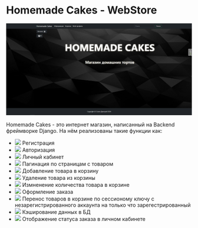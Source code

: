 <h1> Homemade Cakes - WebStore </h1>
<img src="/img/WebStore.PNG" />
<p> Homemade Cakes - это интернет магазин, написанный на Backend фреймворке Django.
    На нём реализованы такие функции как:
    <ul>
        <li>
        <img src="https://media1.giphy.com/media/v1.Y2lkPTc5MGI3NjExYXBsbTR5bDlzbHFtNDBrOXQ5amhiNnpwZ2xzbTVwaWlhenh4NXN2ciZlcD12MV9pbnRlcm5hbF9naWZfYnlfaWQmY3Q9Zw/2C6v4QD5d3YOO4YhID/giphy.gif" width="50px"/>
        Регистрация
        </li>
        <li>
         <img src="https://media1.giphy.com/media/v1.Y2lkPTc5MGI3NjExYXBsbTR5bDlzbHFtNDBrOXQ5amhiNnpwZ2xzbTVwaWlhenh4NXN2ciZlcD12MV9pbnRlcm5hbF9naWZfYnlfaWQmY3Q9Zw/2C6v4QD5d3YOO4YhID/giphy.gif" width="50px"/>
        Авторизация</li>
        <li>
         <img src="https://media1.giphy.com/media/v1.Y2lkPTc5MGI3NjExYXBsbTR5bDlzbHFtNDBrOXQ5amhiNnpwZ2xzbTVwaWlhenh4NXN2ciZlcD12MV9pbnRlcm5hbF9naWZfYnlfaWQmY3Q9Zw/2C6v4QD5d3YOO4YhID/giphy.gif" width="50px"/>
        Личный кабинет</li>
        <li>
         <img src="https://media1.giphy.com/media/v1.Y2lkPTc5MGI3NjExYXBsbTR5bDlzbHFtNDBrOXQ5amhiNnpwZ2xzbTVwaWlhenh4NXN2ciZlcD12MV9pbnRlcm5hbF9naWZfYnlfaWQmY3Q9Zw/2C6v4QD5d3YOO4YhID/giphy.gif" width="50px"/>
        Пагинация по страницам с товаром</li>
        <li>
         <img src="https://media1.giphy.com/media/v1.Y2lkPTc5MGI3NjExYXBsbTR5bDlzbHFtNDBrOXQ5amhiNnpwZ2xzbTVwaWlhenh4NXN2ciZlcD12MV9pbnRlcm5hbF9naWZfYnlfaWQmY3Q9Zw/2C6v4QD5d3YOO4YhID/giphy.gif" width="50px"/>
        Добавление товара в корзину</li>
        <li>
         <img src="https://media1.giphy.com/media/v1.Y2lkPTc5MGI3NjExYXBsbTR5bDlzbHFtNDBrOXQ5amhiNnpwZ2xzbTVwaWlhenh4NXN2ciZlcD12MV9pbnRlcm5hbF9naWZfYnlfaWQmY3Q9Zw/2C6v4QD5d3YOO4YhID/giphy.gif" width="50px"/>
        Удаление товара из корзины</li>
        <li>
         <img src="https://media1.giphy.com/media/v1.Y2lkPTc5MGI3NjExYXBsbTR5bDlzbHFtNDBrOXQ5amhiNnpwZ2xzbTVwaWlhenh4NXN2ciZlcD12MV9pbnRlcm5hbF9naWZfYnlfaWQmY3Q9Zw/2C6v4QD5d3YOO4YhID/giphy.gif" width="50px"/>
        Измненение количества товара в корзине</li>
        <li>
         <img src="https://media1.giphy.com/media/v1.Y2lkPTc5MGI3NjExYXBsbTR5bDlzbHFtNDBrOXQ5amhiNnpwZ2xzbTVwaWlhenh4NXN2ciZlcD12MV9pbnRlcm5hbF9naWZfYnlfaWQmY3Q9Zw/2C6v4QD5d3YOO4YhID/giphy.gif" width="50px"/>
        Оформление заказа</li>
        <li>
         <img src="https://media1.giphy.com/media/v1.Y2lkPTc5MGI3NjExYXBsbTR5bDlzbHFtNDBrOXQ5amhiNnpwZ2xzbTVwaWlhenh4NXN2ciZlcD12MV9pbnRlcm5hbF9naWZfYnlfaWQmY3Q9Zw/2C6v4QD5d3YOO4YhID/giphy.gif" width="50px"/>
        Перенос товаров в корзине по сессионому ключу с незарегистрированного аккаунта на только что зарегестрированный</li>
        <li>
         <img src="https://media1.giphy.com/media/v1.Y2lkPTc5MGI3NjExYXBsbTR5bDlzbHFtNDBrOXQ5amhiNnpwZ2xzbTVwaWlhenh4NXN2ciZlcD12MV9pbnRlcm5hbF9naWZfYnlfaWQmY3Q9Zw/2C6v4QD5d3YOO4YhID/giphy.gif" width="50px"/>
        Кэширование данных в БД</li>
        <li>
         <img src="https://media1.giphy.com/media/v1.Y2lkPTc5MGI3NjExYXBsbTR5bDlzbHFtNDBrOXQ5amhiNnpwZ2xzbTVwaWlhenh4NXN2ciZlcD12MV9pbnRlcm5hbF9naWZfYnlfaWQmY3Q9Zw/2C6v4QD5d3YOO4YhID/giphy.gif" width="50px"/>
        Отображение статуса заказа в личном кабинете</li>
    </ul>
</p>